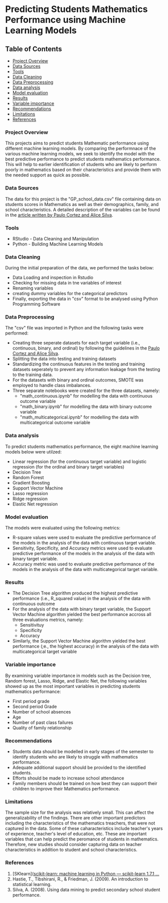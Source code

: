 # Predicting Students Mathematics Performance using Machine Learning Models

## Table of Contents

- [Project Overview](#project-overview)
- [Data Sources](#data-sources)
- [Tools](#tools)
- [Data Cleaning](#data-cleaning)
- [Data Preprocessing](#data-preprocessing)
- [Data analysis](#data-analysis)
- [Model evaluation](#model-evaluation)
- [Results](#results)
- [Variable importance](#variable-importance)
- [Recommendations](#recommendations)
- [Limitations](#limitations)
- [References](#references)

### Project Overview

This projects aims to predict students Mathematic performance using different machine learning models. By comparing the performnace of the various machine learning models, we seek to identify the model with the best predictive performance to predict students mathematics performance. This will help to earlier identification of students who are likely to perform poorly in mathematics based on their characteristics and provide them with the needed support as quick as possible. 

### Data Sources

The data for this project is the "GP_school_data.csv" file containing data on students scores in Mathematics as well as their demographics, family, and school characteristics. A detailed description of the variables can be found in the [article written by Paulo Cortez and Alice Silva](https://repositorium.uminho.pt/bitstream/1822/8024/1/student.pdf).

### Tools 

- RStudio - Data Cleaning and Manipulation
- Python - Building Machine Learning Models

### Data Cleaning

During the initial preparation of the data, we performed the tasks below:
- Data Loading and inspection in Rstudio
- Checking for missing data in tne variables of interest
- Renaming variables
- creating dummy variables for the categorical predictors
- Finally, exporting the data in "csv" format to be analysed using Python Programming Software

### Data Preprocessing

The "csv" file was imported in Python and the following tasks were performed:
- Creating three seperate datasets for each target variable (i.e., continuous, binary, and ordinal) by following the guidelines in the [Paulo Cortez and Alice Silva](https://repositorium.uminho.pt/bitstream/1822/8024/1/student.pdf).
- Splitting the data into testing and training datasets
- Standardizing the continuous features in the testing and training datasets seperately to prevent any information leakage from the testing to the training data.
- For the datasets with binary and ordinal outcomes, SMOTE was employed to handle class imbalances.
- Three separate notebooks were created for the three datasets, namely:
   - "math_continuous.ipynb" for modelling the data with continuous outcome variable
   - "math_binary.ipynb" for modelling the data with binary outcome variable
   - "math_multicategorical.ipynb" for modelling the data with multicategorical outcome variable

### Data analysis

To predict students mathematics performance, the eight machine learning models below were utilzed:
- Linear regression (for the continuous target variable) and logistic regression (for the ordinal and binary target variables)
- Decision Tree
- Random Forest
- Gradient Boosting
- Support Vector Machine
- Lasso regression
- Ridge regression
- Elastic Net regression

### Model evaluation

The models were evaluated using the following metrics:
- R-square values were used to evaluate the predictive performance of the models in the analysis of the data with continuous target variable.
- Sensitivity, Specificity, and Accuracy metrics were used to evaluate predictive performance of the models in the analysis of the data with binary target variable.
-  Accuracy metric was used to evaluate predictive performance of the models in the analysis of the data with multicategorical target variable.


### Results

- The Decision Tree algorithm produced the highest predictive performance (i.e., R_squared value) in the analysis  of the data with continuous outcome
- For the analysis of the data with binary target variable, the Support Vector Machine algorithm yielded the best performance accross all three evaluations metrics, namely:
  - Sensitivituy
  - Specificity
  - Accuracy
- Similarly, the Support Vector Machine algorithm yielded the best performance (;e., the highest accuracy) in the analysis of the data with multicategorical target variable

### Variable importance

By examining variable importance in models such as the Decision tree, Random forest, Lasso, Ridge, and Elastic Net, the following variables showed up as the most important variables in predicting students mathematics performance:
- First period grade
- Second period Grade
- Number of school absences
- Age
- Number of past class failures
- Quality of family relationship

### Recommendations

- Students data should be modelled in early stages of the semester to identify students who are likely to struggle with mathematics performance.
- Adequate additional support should be provided to the identified students.
- Efforts should be made to increase school attendance
- Family members should be trained on how best they can support their children to improve their Mathematics performance.

### Limitations

The sample size for the analysis was relatively small. This can affect the generalizability of the findings. There are other important predictors including the characteristics of the mathematics treachers, that were not captured in the data. Some of these caharacteristics include teacher's years of experience, teacher's level of education, etc. These are important variables that can help predict the peromance of students in mathematics. Therefore, new studies should consider capturing data on teacher characteristics in addition to student and school characteristics.  

### References

1. [SKlearn]([scikit-learn: machine learning in Python — scikit-learn 1.7.1 ...](https://scikit-learn.org/stable/)
2. Hastie, T., Tibshirani, R., & Friedman, J. (2009). An introduction to statistical learning.
3. Silva, A. (2008). Using data mining to predict secondary school student performance.
   










